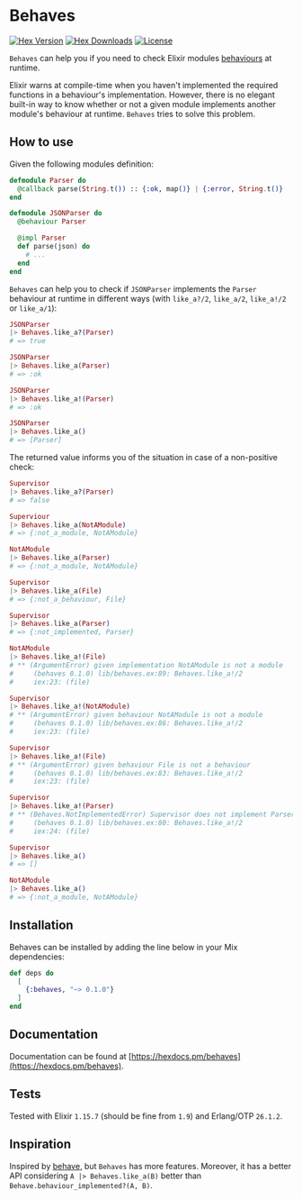 [hex-version]: https://hex.pm/packages/behaves
[hex-version-badge]: https://img.shields.io/hexpm/v/behaves.svg
[hex-downloads]: https://hex.pm/packages/behaves
[hex-downloads-badge]: https://img.shields.io/hexpm/dt/behaves.svg
[mit-license]: https://opensource.org/licenses/MIT
[mit-license-badge]: https://img.shields.io/badge/license-MIT-blue.svg
[behaviours-doc]: https://hexdocs.pm/elixir/1.15.7/typespecs.html#behaviours

# Behaves

[![Hex Version][hex-version-badge]][hex-version]
[![Hex Downloads][hex-downloads-badge]][hex-downloads]
[![License][mit-license-badge]][mit-license]

`Behaves` can help you if you need to check Elixir modules
[behaviours](behaviours-doc) at runtime.

Elixir warns at compile-time when you haven't implemented the required functions
in a behaviour's implementation. However, there is no elegant built-in way to know
whether or not a given module implements another module's behaviour at runtime.
`Behaves` tries to solve this problem.

## How to use

Given the following modules definition:

```elixir
defmodule Parser do
  @callback parse(String.t()) :: {:ok, map()} | {:error, String.t()}
end

defmodule JSONParser do
  @behaviour Parser

  @impl Parser
  def parse(json) do
    # ...
  end
end
```

`Behaves` can help you to check if `JSONParser` implements the `Parser` behaviour at runtime
in different ways (with `like_a?/2`, `like_a/2`, `like_a!/2` or `like_a/1`):

```elixir
JSONParser
|> Behaves.like_a?(Parser)
# => true

JSONParser
|> Behaves.like_a(Parser)
# => :ok

JSONParser
|> Behaves.like_a!(Parser)
# => :ok

JSONParser
|> Behaves.like_a()
# => [Parser]
```

The returned value informs you of the situation in case of a non-positive check:

```elixir
Supervisor
|> Behaves.like_a?(Parser)
# => false

Superviour
|> Behaves.like_a(NotAModule)
# => {:not_a_module, NotAModule}

NotAModule
|> Behaves.like_a(Parser)
# => {:not_a_module, NotAModule}

Supervisor
|> Behaves.like_a(File)
# => {:not_a_behaviour, File}

Supervisor
|> Behaves.like_a(Parser)
# => {:not_implemented, Parser}

NotAModule
|> Behaves.like_a!(File)
# ** (ArgumentError) given implementation NotAModule is not a module
#     (behaves 0.1.0) lib/behaves.ex:89: Behaves.like_a!/2
#     iex:23: (file)

Supervisor
|> Behaves.like_a!(NotAModule)
# ** (ArgumentError) given behaviour NotAModule is not a module
#     (behaves 0.1.0) lib/behaves.ex:86: Behaves.like_a!/2
#     iex:23: (file)

Supervisor
|> Behaves.like_a!(File)
# ** (ArgumentError) given behaviour File is not a behaviour
#     (behaves 0.1.0) lib/behaves.ex:83: Behaves.like_a!/2
#     iex:23: (file)

Supervisor
|> Behaves.like_a!(Parser)
# ** (Behaves.NotImplementedError) Supervisor does not implement Parser
#     (behaves 0.1.0) lib/behaves.ex:80: Behaves.like_a!/2
#     iex:24: (file)

Supervisor
|> Behaves.like_a()
# => []

NotAModule
|> Behaves.like_a()
# => {:not_a_module, NotAModule}
```

## Installation

Behaves can be installed by adding the line below in your Mix dependencies:

```elixir
def deps do
  [
    {:behaves, "~> 0.1.0"}
  ]
end
```

## Documentation

Documentation can be found at [https://hexdocs.pm/behaves](https://hexdocs.pm/behaves).

## Tests

Tested with Elixir `1.15.7` (should be fine from `1.9`) and Erlang/OTP `26.1.2`.

## Inspiration

Inspired by [behave](https://github.com/DoggettCK/behave), but `Behaves` has more
features. Moreover, it has a better API considering `A |> Behaves.like_a(B)`
better than `Behave.behaviour_implemented?(A, B)`.

